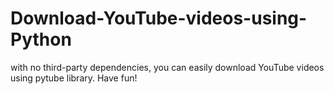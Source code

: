# Download-YouTube-videos-using-Python
 with no third-party dependencies, you can easily download YouTube videos using pytube library. Have fun!
